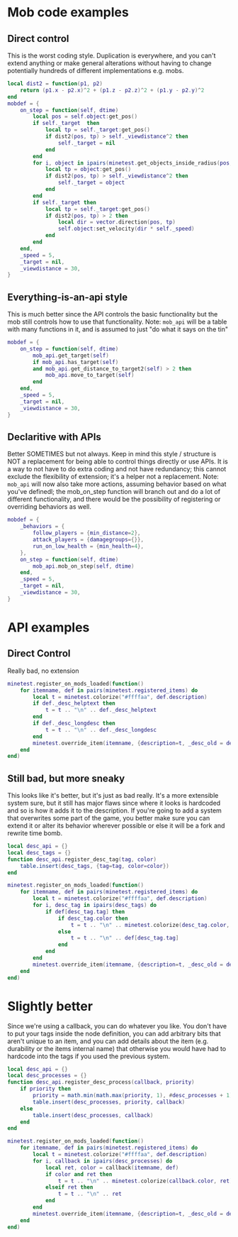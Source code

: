 

# Mob code examples
## Direct control
This is the worst coding style. Duplication is everywhere, and you can't extend anything or make general alterations without having to change potentially hundreds of different implementations e.g. mobs.
```lua
local dist2 = function(p1, p2)
    return (p1.x - p2.x)^2 + (p1.z - p2.z)^2 + (p1.y - p2.y)^2
end
mobdef = {
    on_step = function(self, dtime)
        local pos = self.object:get_pos()
        if self._target  then
            local tp = self._target:get_pos()
            if dist2(pos, tp) > self._viewdistance^2 then
                self._target = nil
            end
        end
        for i, object in ipairs(minetest.get_objects_inside_radius(pos, self._viewdistance)) do
            local tp = object:get_pos()
            if dist2(pos, tp) > self._viewdistance^2 then
                self._target = object
            end
        end
        if self._target then
            local tp = self._target:get_pos()
            if dist2(pos, tp) > 2 then
                local dir = vector.direction(pos, tp)
                self.object:set_velocity(dir * self._speed)
            end
        end
    end,
    _speed = 5,
    _target = nil,
    _viewdistance = 30,
}
```

## Everything-is-an-api style
This is much better since the API controls the basic functionality but the mob still controls how to use that functionality.
Note: `mob_api` will be a table with many functions in it, and is assumed to just "do what it says on the tin"
```lua
mobdef = {
    on_step = function(self, dtime)
        mob_api.get_target(self)
        if mob_api.has_target(self)
        and mob_api.get_distance_to_target2(self) > 2 then
            mob_api.move_to_target(self)
        end
    end,
    _speed = 5,
    _target = nil,
    _viewdistance = 30,
}
```

## Declaritive with APIs
Better SOMETIMES but not always.
Keep in mind this style / structure is NOT a replacement for being able to control things directly or use APIs. It is a way to not have to do extra coding and not have redundancy; this cannot exclude the flexibility of extension; it's a helper not a replacement.
Note: `mob_api` will now also take more actions, assuming behavior based on what you've definedl; the mob_on_step function will branch out and do a lot of different functionality, and there would be the possibility of registering or overriding behaviors as well.
```lua
mobdef = {
    _behaviors = {
        follow_players = {min_distance=2},
        attack_players = {damagegroups={}},
        run_on_low_health = {min_health=4},
    },
    on_step = function(self, dtime)
        mob_api.mob_on_step(self, dtime)
    end,
    _speed = 5,
    _target = nil,
    _viewdistance = 30,
}
```


# API examples
## Direct Control
Really bad, no extension
```lua
minetest.register_on_mods_loaded(function()
    for itemname, def in pairs(minetest.registered_items) do
        local t = minetest.colorize("#ffffaa", def.description)
        if def._desc_helptext then
            t = t .. "\n" .. def._desc_helptext
        end
        if def._desc_longdesc then
            t = t .. "\n" .. def._desc_longdesc
        end
        minetest.override_item(itemname, {description=t, _desc_old = def.description})
    end
end)
```

## Still bad, but more sneaky
This looks like it's better, but it's just as bad really. It's a more extensible system sure, but it still has major flaws since where it looks is hardcoded and so is how it adds it to the description. If you're going to add a system that overwrites some part of the game, you better make sure you can extend it or alter its behavior wherever possible or else it will be a fork and rewrite time bomb.
```lua
local desc_api = {}
local desc_tags = {}
function desc_api.register_desc_tag(tag, color)
    table.insert(desc_tags, {tag=tag, color=color})
end

minetest.register_on_mods_loaded(function()
    for itemname, def in pairs(minetest.registered_items) do
        local t = minetest.colorize("#ffffaa", def.description)
        for i, desc_tag in ipairs(desc_tags) do
            if def[desc_tag.tag] then
                if desc_tag.color then
                    t = t .. "\n" .. minetest.colorize(desc_tag.color, def[desc_tag.tag])
                else
                    t = t .. "\n" .. def[desc_tag.tag]
                end
            end
        end
        minetest.override_item(itemname, {description=t, _desc_old = def.description})
    end
end)
```

# Slightly better
Since we're using a callback, you can do whatever you like. You don't have to put your tags inside the node definition, you can add arbitrary bits that aren't unique to an item, and you can add details about the item (e.g. durability or the items internal name) that otherwise you would have had to hardcode into the tags if you used the previous system.
```lua
local desc_api = {}
local desc_processes = {}
function desc_api.register_desc_process(callback, priority)
    if priority then
        priority = math.min(math.max(priority, 1), #desc_processes + 1)
        table.insert(desc_processes, priority, callback)
    else
        table.insert(desc_processes, callback)
    end
end

minetest.register_on_mods_loaded(function()
    for itemname, def in pairs(minetest.registered_items) do
        local t = minetest.colorize("#ffffaa", def.description)
        for i, callback in ipairs(desc_processes) do
            local ret, color = callback(itemname, def)
            if color and ret then
                t = t .. "\n" .. minetest.colorize(callback.color, ret)
            elseif ret then
                t = t .. "\n" .. ret
            end
        end
        minetest.override_item(itemname, {description=t, _desc_old = def.description})
    end
end)
```

